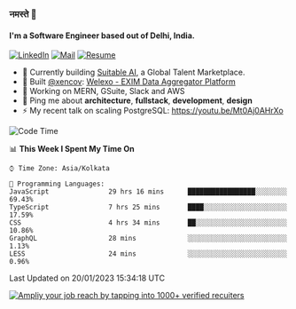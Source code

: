 ### नमस्ते 🙏

#### I'm a Software Engineer based out of Delhi, India.

[![LinkedIn](https://img.shields.io/badge/linkedin-%230077B5.svg)](https://linkedin.com/in/sambhav2612)
[![Mail](https://img.shields.io/badge/gmail-D14836)](mailto:sambhavjain2612@gmail.com)
[![Resume](https://img.shields.io/badge/resume-%23#FFFF00.svg)](https://mega.nz/file/IjA3yaoB#BFfQg1-aKva0piAd_wWs8Hf5dlnYRQ2ZkwtYwNMzBhA)

- 🏢 Currently building [Suitable AI](https://suitable.ai), a Global Talent Marketplace.
- 💅 Built [@xencov](https://github.com/xencov): [Welexo - EXIM Data Aggregator Platform](https://welexo.com)
- 🌱 Working on MERN, GSuite, Slack and AWS
- 💬 Ping me about **architecture**, **fullstack**, **development**, **design**
- ⚡️ My recent talk on scaling PostgreSQL: https://youtu.be/Mt0Aj0AHrXo

<!--START_SECTION:waka-->
![Code Time](http://img.shields.io/badge/Code%20Time-2%2C996%20hrs%2057%20mins-blue)

📊 **This Week I Spent My Time On** 

```text
⌚︎ Time Zone: Asia/Kolkata

💬 Programming Languages: 
JavaScript               29 hrs 16 mins      █████████████████░░░░░░░░   69.43% 
TypeScript               7 hrs 25 mins       ████░░░░░░░░░░░░░░░░░░░░░   17.59% 
CSS                      4 hrs 34 mins       ██░░░░░░░░░░░░░░░░░░░░░░░   10.86% 
GraphQL                  28 mins             ░░░░░░░░░░░░░░░░░░░░░░░░░   1.13% 
LESS                     24 mins             ░░░░░░░░░░░░░░░░░░░░░░░░░   0.96%

```


 Last Updated on 20/01/2023 15:34:18 UTC
<!--END_SECTION:waka-->

[![Ampliy your job reach by tapping into 1000+ verified recuiters](https://user-images.githubusercontent.com/19583619/212717528-45b497fd-e886-4452-90fe-93829667bd63.png)](https://app.suitable.ai/login)

